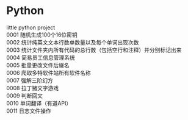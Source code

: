 # Python
little python project    
0001 随机生成100个16位密钥    
0002 统计纯英文文本行数单数量以及每个单词出现次数    
0003 统计文件夹内所有代码的总行数（包括空行和注释）并分别标记出来    
0004 简易员工信息管理系统    
0005 批量更改文件后缀名    
0006 爬取多特软件站所有软件名称    
0007 强解三阶幻方    
0008 拉丁猪文字游戏    
0009 判断回文   
0010 单词翻译（有道API）    
0011 日志文件操作    
